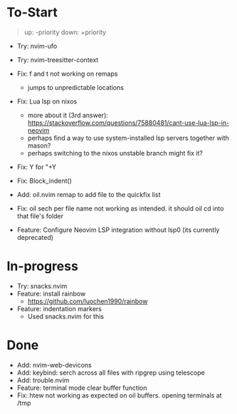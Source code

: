 # To-Start
> up:   -priority
> down: +priority

- Try: nvim-ufo
- Try: nvim-treesitter-context

- Fix: f and t not working on remaps
    - jumps to unpredictable locations

- Fix: Lua lsp on nixos
    - more about it (3rd answer): https://stackoverflow.com/questions/75880481/cant-use-lua-lsp-in-neovim
    - perhaps find a way to use system-installed lsp servers together with mason?
    - perhaps switching to the nixos unstable branch might fix it?

- Fix: <leader>Y for "+Y
- Fix: Block_indent()

- Add: oil.nvim remap to add file to the quickfix list
- Fix: oil sech per file name not working as intended. it should oil cd into that file's folder
- Feature: Configure Neovim LSP integration without lsp0 (its currently deprecated)




# In-progress
- Try: snacks.nvim
- Feature: install rainbow
    - https://github.com/luochen1990/rainbow
- Feature: indentation markers
    - Used snacks.nvim for this

# Done
- Add: nvim-web-devicons
- Add: keybind: serch across all files with ripgrep using telescope
- Add: trouble.nvim
- Feature: terminal mode clear buffer function
- Fix: htew not working as expected on oil buffers. opening terminals at /tmp

